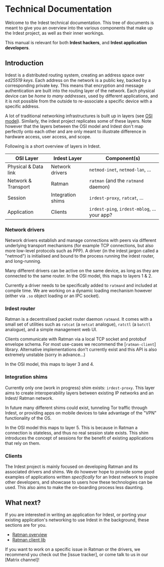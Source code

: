 # Technical Documentation

Welcome to the Irdest technical documentation.  This tree of documents
is meant to give you an overview into the various components that make
up the Irdest project, as well as their inner workings.

This manual is relevant for both **Irdest hackers**, and **Irdest
application developers**.


## Introduction

Irdest is a distributed routing system, creating an address space over
_ed25519 keys_.  Each address on the network is a public key, backed
by a corresponding private key.  This means that encryption and
message authentication are built into the routing layer of the
network.  Each physical device can be _home to many addresses_, used
by different applications, and it is not possible from the outside to
re-associate a specific device with a specific address.

A lot of traditional networking infrastructures is built up in layers
(see [OSI model][osi]).  Similarly, the irdest project replicates some
of these layers.  Note however that the layers between the OSI model
and Irdest don't map perfectly onto each other and are only meant to
illustrate difference in hardware access, user access, and scope.

[osi]: https://en.wikipedia.org/wiki/OSI_model

Following is a short overview of layers in Irdest.

| OSI Layer            | Irdest Layer      | Component(s)                                 |
|----------------------|-------------------|----------------------------------------------|
| Physical & Data link | Network drivers   | `netmod-inet`, `netmod-lan`, ...             |
| Network & Transport  | Ratman            | `ratman` (and the `ratmand` daemon)          |
| Session              | Integration shims | `irdest-proxy`, `ratcat`, ...                |
| Application          | Clients           | `irdest-ping`, `irdest-mblog`, ... your app? |


### Network drivers

Network drivers establish and manage connections with peers via
different underlying transport mechanisms (for example TCP
connections, but also more low-level protocols such as PPP).  A driver
(in the irdest jargon called a "netmod") is initialised and bound to
the process running the irdest router, and long-running.

Many different drivers can be active on the same device, as long as
they are connected to the same router.  In the OSI model, this maps to
layers 1 & 2.

Currently a driver needs to be specifically added to `ratmand` and
included at compile time.  We are working on a dynamic loading
mechanism however (either via `.so` object loading or an IPC socket).

### Irdest router

Ratman is a decentralised packet router daemon `ratmand`.  It comes
with a small set of utilities such as `ratcat` (a `netcat` analogue),
`ratctl` (a `batctl` analogue), and a simple management web UI.

Clients communicate with Ratman via a local TCP socket and protobuf
envelope schema.  For most use-cases we recommend the
[`ratman-client`] library.  Alternative implementations don't
currently exist and this API is also extremely unstable (sorry in
advance...)

In the OSI model, this maps to layer 3 and 4.


### Integration shims

Currently only one (work in progress) shim exists: `irdest-proxy`.
This layer aims to create interoperability layers between existing IP
networks and an Irdest/ Ratman network.

In future many different shims could exist, tunneling Tor traffic
through Irdest, or providing apps on mobile devices to take advantage
of the "VPN" functionality of the OS.

In the OSI model this maps to layer 5.  This is because in Ratman a
connection is stateless, and thus no real session state exists.  This
shim introduces the concept of sessions for the benefit of existing
applications that rely on them.


### Clients

The Irdest project is mainly focused on developing Ratman and its
associated drivers and shims.  We do however hope to provide some good
examples of applications written _specifically_ for an Irdest network
to inspire other developers, and showcase to users how these
technologies can be used.  This also aims to make the on-boarding
process less daunting.


## What next?

If you are interested in writing an application for Irdest, or porting
your existing application's networking to use Irdest in the
background, these sections are for you.

- [Ratman overview](./ratman/index.html)
- [Ratman client lib](./ratman/client.html)

If you want to work on a specific issue in Ratman or the drivers, we
recommend you check out the [issue tracker], or come talk to us in our
[Matrix channel]!
